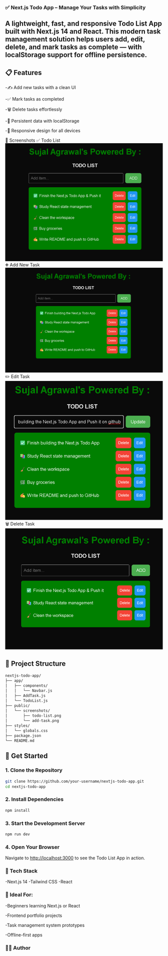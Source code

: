 ### ✅ Next.js Todo App – Manage Your Tasks with Simplicity

## A lightweight, fast, and responsive Todo List App built with Next.js 14 and React. This modern task management solution helps users add, edit, delete, and mark tasks as complete — with localStorage support for offline persistence.

## 📋 Features

-✍️ Add new tasks with a clean UI

-✅ Mark tasks as completed

-🗑️ Delete tasks effortlessly

-💾 Persistent data with localStorage

-📱 Responsive design for all devices

📸 Screenshots
✅ Todo List
![Todo List](/public/screenshots/Todo-List.png)
➕ Add New Task
![Add Task](/public/screenshots/Home.png)
✏️ Edit Task
![Edit Task](/public/screenshots/Edit.png)
🗑️ Delete Task
![Delete Task](/public/screenshots/PostDelete.png)

## 📁 Project Structure

```plain-text
nextjs-todo-app/
├── app/
│   ├── components/
│   │   └── Navbar.js
│   ├── AddTask.js
│   └── TodoList.js
├── public/
│   └── screenshots/
│       ├── todo-list.png
│       └── add-task.png
├── styles/
│   └── globals.css
├── package.json
└── README.md

```

## 🚀 Get Started

### 1. Clone the Repository

```bash
git clone https://github.com/your-username/nextjs-todo-app.git
cd nextjs-todo-app
```

### 2. Install Dependencies

```bash
npm install
```

### 3. Start the Development Server

```bash
npm run dev
```

### 4. Open Your Browser

Navigate to [http://localhost:3000](http://localhost:3000) to see the Todo List App in action.

### 🧱 Tech Stack

-Next.js 14
-Tailwind CSS
-React

### 🤖 Ideal For:

-Beginners learning Next.js or React

-Frontend portfolio projects

-Task management system prototypes

-Offline-first apps

### 🙋‍♂️ Author
